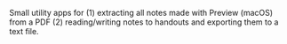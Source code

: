 Small utility apps for (1) extracting all notes made with Preview (macOS) from a PDF (2) reading/writing notes to handouts and exporting them to a text file.

